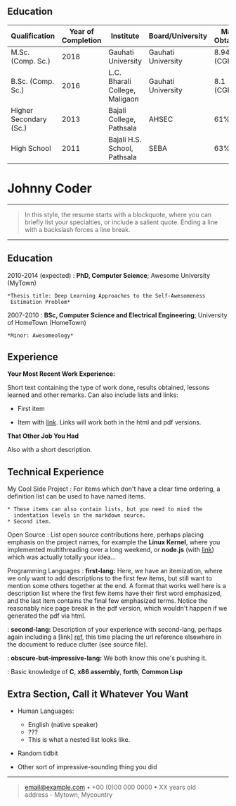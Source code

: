 <!---
# hello world!
![profile pic](https://images.pexels.com/photos/771742/pexels-photo-771742.jpeg?auto=compress&cs=tinysrgb&dpr=1&w=500)

Languages |Built-in Features|
----------|-----------------|
C++|AOT<br>Object Oriented<br>Statically typed<br>Type casting<br>Manual memory management<br>Pointer<br>Recursion Function<br>Multi threading concurrency<br>Polymorphism<br>Inheritance<br>Abstract Class
C|AOT<br>Procedural<br>Statically types<br>Manual memory management
golang|AOT<br>Procedural<br>Statically typed<br>Type safe<br>channel<br>optional type unsafe package<br>Type casting<br>Type can implement Methods<br>interfaces<br>Multi tasking concurrency using go routines
dart|AOT<br>JIT<br>Object Oriented<br>Garbage collected<br>Type safe<br>Optional dynamically typed<br>Asynchronous support




multi tasking concurrency   = doing multiple work by single resource<br>
multi threading concurrency = doing single work by multiple resource<br>
type safe= compiler can check whether you're using the right types. eg: printf("%s",42); will crash in C lang

[my cv](./cv.md)
-->
Education
---------

| Qualification | Year of Completion | Institute | Board/University | Mark Obtained |
| ------------- | ------------------ | --------- | ---------------- | ------------- |
| M.Sc. (Comp. Sc.) | 2018 | Gauhati University | Gauhati University | 8.94 (CGPA) |
| B.Sc. (Comp. Sc.) | 2016 | L.C. Bharali College,<br>Maligaon | Gauhati University | 8.1 (CGPA) |
| Higher Secondary (Sc.) | 2013 | Bajali College,<br>Pathsala | AHSEC | 61% |
| High School | 2011 | Bajali H.S. School,<br>Pathsala | SEBA|63%|

Johnny Coder
============

----

>  In this style, the resume starts with a blockquote, where
>  you can briefly list your specialties, or include a salient
>  quote. Ending a line with a backslash forces a line break.

----

Education
---------

2010-2014 (expected)
:   **PhD, Computer Science**; Awesome University (MyTown)

    *Thesis title: Deep Learning Approaches to the Self-Awesomeness
     Estimation Problem*

2007-2010
:   **BSc, Computer Science and Electrical Engineering**; University of
    HomeTown (HomeTown)

    *Minor: Awesomeology*

Experience
----------

**Your Most Recent Work Experience:**

Short text containing the type of work done, results obtained,
lessons learned and other remarks. Can also include lists and
links:

* First item

* Item with [link](http://www.example.com). Links will work both in
  the html and pdf versions.

**That Other Job You Had**

Also with a short description.

Technical Experience
--------------------

My Cool Side Project
:   For items which don't have a clear time ordering, a definition
    list can be used to have named items.

    * These items can also contain lists, but you need to mind the
      indentation levels in the markdown source.
    * Second item.

Open Source
:   List open source contributions here, perhaps placing emphasis on
    the project names, for example the **Linux Kernel**, where you
    implemented multithreading over a long weekend, or **node.js**
    (with [link](http://nodejs.org)) which was actually totally
    your idea...

Programming Languages
:   **first-lang:** Here, we have an itemization, where we only want
    to add descriptions to the first few items, but still want to
    mention some others together at the end. A format that works well
    here is a description list where the first few items have their
    first word emphasized, and the last item contains the final few
    emphasized terms. Notice the reasonably nice page break in the pdf
    version, which wouldn't happen if we generated the pdf via html.

:   **second-lang:** Description of your experience with second-lang,
    perhaps again including a [link] [ref], this time placing the url
    reference elsewhere in the document to reduce clutter (see source
    file). 

:   **obscure-but-impressive-lang:** We both know this one's pushing
    it.

:   Basic knowledge of **C**, **x86 assembly**, **forth**, **Common Lisp**

[ref]: https://github.com/githubuser/superlongprojectname

Extra Section, Call it Whatever You Want
----------------------------------------

* Human Languages:

     * English (native speaker)
     * ???
     * This is what a nested list looks like.

* Random tidbit

* Other sort of impressive-sounding thing you did

----

> <email@example.com> • +00 (0)00 000 0000 • XX years old\
> address - Mytown, Mycountry
